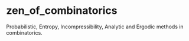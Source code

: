 # zen_of_combinatorics
Probabilistic, Entropy, Incompressibility, Analytic and Ergodic methods in combinatorics. 
